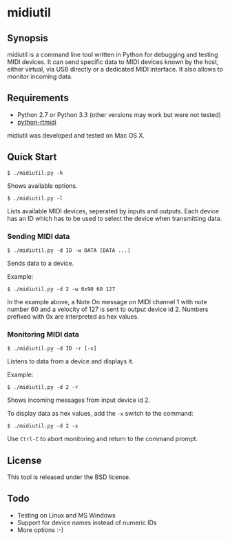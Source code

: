 # midiutil

## Synopsis

midiutil is a command line tool written in Python for debugging and testing MIDI devices.
It can send specific data to MIDI devices known by the host, either virtual, via USB directly or a dedicated MIDI interface. It also allows
to monitor incoming data.

## Requirements

- Python 2.7 or Python 3.3 (other versions may work but were not tested)
- [python-rtmidi](http://pypi.python.org/pypi/python-rtmidi/)

midiutil was developed and tested on Mac OS X.

## Quick Start

	$ ./midiutil.py -h

Shows available options.

	$ ./midiutil.py -l

Lists available MIDI devices, seperated by inputs and outputs.
Each device has an ID which has to be used to select the device
when transmitting data.

### Sending MIDI data

	$ ./midiutil.py -d ID -w DATA [DATA ...]

Sends data to a device.

Example:

	$ ./midiutil.py -d 2 -w 0x90 60 127

In the example above, a Note On message on MIDI channel 1 with note number 60
and a velocity of 127 is sent to output device id 2.
Numbers prefixed with 0x are interpreted as hex values.

### Monitoring MIDI data

	$ ./midiutil.py -d ID -r [-x]

Listens to data from a device and displays it.

Example:

	$ ./midiutil.py -d 2 -r

Shows incoming messages from input device id 2.

To display data as hex values, add the `-x` switch to the command:

	$ ./midiutil.py -d 2 -x

Use `Ctrl-C` to abort monitoring and return to the command prompt.

## License

This tool is released under the BSD license.

## Todo

- Testing on Linux and MS Windows
- Support for device names instead of numeric IDs
- More options :-)
